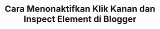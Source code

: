 ---
title: Cara Menonaktifkan Klik Kanan dan Inspect Element di Blogger
tags: [Blogger, Blog, Seo]
style: fill
color: warning
description: Menonaktifkan klik kanan untuk mengurangi duplikasi konten yang di sengaja dan dicopas oleh Orang lain dan dipubliksikan Lagi. .
external_url: https://blog.katsuro.my.id/2019/02/cara-menonaktifkan-klik-kanan-inspect-elementdan.html
---